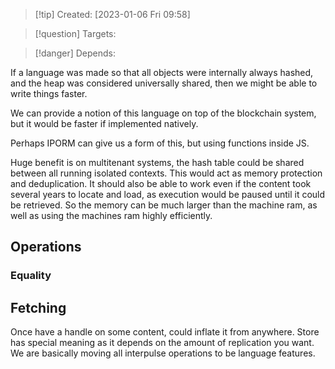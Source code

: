 
>[!tip] Created: [2023-01-06 Fri 09:58]

>[!question] Targets: 

>[!danger] Depends: 

If a language was made so that all objects were internally always hashed, and the heap was considered universally shared, then we might be able to write things faster.

We can provide a notion of this language on top of the blockchain system, but it would be faster if implemented natively.

Perhaps IPORM can give us a form of this, but using functions inside JS.

Huge benefit is on multitenant systems, the hash table could be shared between all running isolated contexts.  This would act as memory protection and deduplication.  It should also be able to work even if the content took several years to locate and load, as execution would be paused until it could be retrieved.  So the memory can be much larger than the machine ram, as well as using the machines ram highly efficiently.

## Operations
### Equality


## Fetching
Once have a handle on some content, could inflate it from anywhere.
Store has special meaning as it depends on the amount of replication you want.
We are basically moving all interpulse operations to be language features.